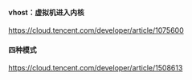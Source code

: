 #### vhost：虚拟机进入内核

https://cloud.tencent.com/developer/article/1075600

#### 四种模式
https://cloud.tencent.com/developer/article/1508613

